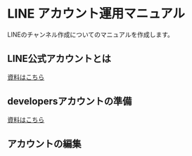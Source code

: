 # LINE アカウント運用マニュアル
LINEのチャンネル作成についてのマニュアルを作成します。  

## LINE公式アカウントとは
[資料はこちら](https://github.com/yutowac/LINE_manual/blob/main/01_LINE%E5%85%AC%E5%BC%8F%E3%82%A2%E3%82%AB%E3%82%A6%E3%83%B3%E3%83%88%E3%81%A8%E3%81%AF.md)

## developersアカウントの準備
[資料はこちら](https://github.com/yutowac/LINE_manual/blob/main/02_developers%E3%82%A2%E3%82%AB%E3%82%A6%E3%83%B3%E3%83%88%E3%81%AE%E6%BA%96%E5%82%99.md)

## アカウントの編集

